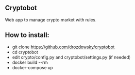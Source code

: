 Cryptobot
---------
Web app to manage crypto market with rules.


How to install:
--------------
* git clone https://github.com/drozdowsky/cryptobot
* cd cryptobot
* edit crypto/config.py and cryptobot/settings.py (if needed)
* docker build --rm
* docker-compose up
